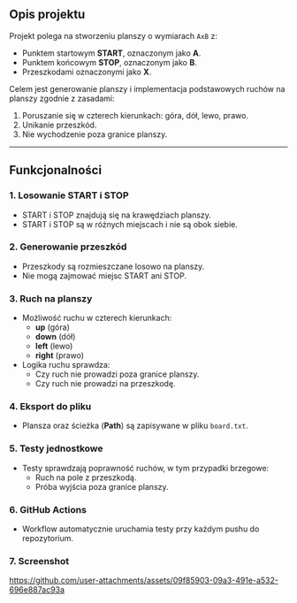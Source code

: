 ## **Opis projektu**
Projekt polega na stworzeniu planszy o wymiarach `AxB` z:
- Punktem startowym **START**, oznaczonym jako **A**.
- Punktem końcowym **STOP**, oznaczonym jako **B**.
- Przeszkodami oznaczonymi jako **X**.

Celem jest generowanie planszy i implementacja podstawowych ruchów na planszy zgodnie z zasadami:
1. Poruszanie się w czterech kierunkach: góra, dół, lewo, prawo.
2. Unikanie przeszkód.
3. Nie wychodzenie poza granice planszy.

---

## **Funkcjonalności**

### **1. Losowanie START i STOP**
- START i STOP znajdują się na krawędziach planszy.
- START i STOP są w różnych miejscach i nie są obok siebie.

### **2. Generowanie przeszkód**
- Przeszkody są rozmieszczane losowo na planszy.
- Nie mogą zajmować miejsc START ani STOP.

### **3. Ruch na planszy**
- Możliwość ruchu w czterech kierunkach:
  - **up** (góra)
  - **down** (dół)
  - **left** (lewo)
  - **right** (prawo)
- Logika ruchu sprawdza:
  - Czy ruch nie prowadzi poza granice planszy.
  - Czy ruch nie prowadzi na przeszkodę.

### **4. Eksport do pliku**
- Plansza oraz ścieżka (**Path**) są zapisywane w pliku `board.txt`.

### **5. Testy jednostkowe**
- Testy sprawdzają poprawność ruchów, w tym przypadki brzegowe:
  - Ruch na pole z przeszkodą.
  - Próba wyjścia poza granice planszy.

### **6. GitHub Actions**
- Workflow automatycznie uruchamia testy przy każdym pushu do repozytorium.

### **7. Screenshot**
https://github.com/user-attachments/assets/09f85903-09a3-491e-a532-696e887ac93a


